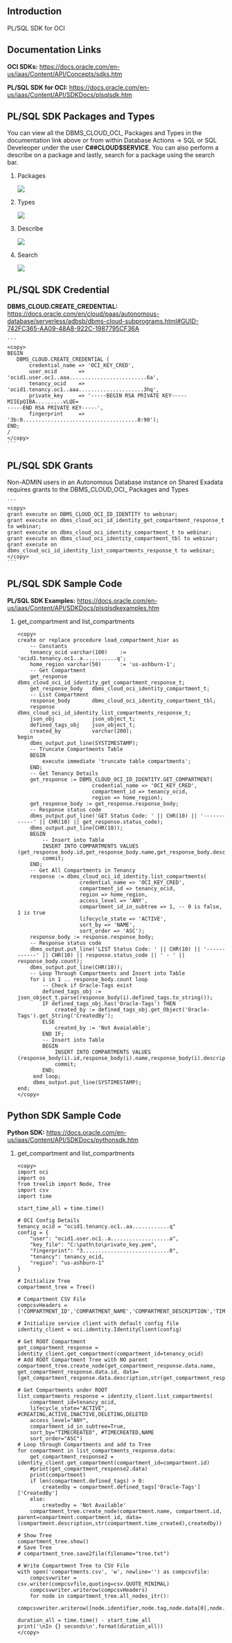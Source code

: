 ## **Introduction**

PL/SQL SDK for OCI 

## **Documentation Links**

**OCI SDKs:** <https://docs.oracle.com/en-us/iaas/Content/API/Concepts/sdks.htm>

**PL/SQL SDK for OCI:** <https://docs.oracle.com/en-us/iaas/Content/API/SDKDocs/plsqlsdk.htm>

## **PL/SQL SDK Packages and Types**

You can view all the DBMS\_CLOUD\_OCI\_ Packages and Types in the documentation link above or from within Database Actions -> SQL or SQL Develeoper under the user **C##CLOUD$SERVICE**.  You can also perform a describe on a package and lastly, search for a package using the search bar.

1.  Packages

    ![](images/packages.png)

2.  Types

    ![](images/types.png)

3.  Describe

    ![](images/describe_package.png)

4.  Search

    ![](images/search_dbms_cloud_oci.png)

## **PL/SQL SDK Credential**

**DBMS\_CLOUD.CREATE\_CREDENTIAL:** <https://docs.oracle.com/en/cloud/paas/autonomous-database/serverless/adbsb/dbms-cloud-subprograms.html#GUID-742FC365-AA09-48A8-922C-1987795CF36A>

	```
    <copy>
    BEGIN
       DBMS_CLOUD.CREATE_CREDENTIAL (
           credential_name => 'OCI_KEY_CRED',
           user_ocid       => 'ocid1.user.oc1..aaa.........................6a',
           tenancy_ocid    => 'ocid1.tenancy.oc1..aaa.....................3hq',
           private_key     => '-----BEGIN RSA PRIVATE KEY-----
    MIIEpQIBA.........vLQE=
    -----END RSA PRIVATE KEY-----',
           fingerprint     => '3b:0.....................................8:90');
    END;
    /
	</copy>
	```

## **PL/SQL SDK Grants**

Non-ADMIN users in an Autonomous Database instance on Shared Exadata requires grants to the DBMS\_CLOUD\_OCI\_ Packages and Types

	```
    <copy>
    grant execute on DBMS_CLOUD_OCI_ID_IDENTITY to webinar;
    grant execute on dbms_cloud_oci_id_identity_get_compartment_response_t to webinar;
    grant execute on dbms_cloud_oci_identity_compartment_t to webinar;
    grant execute on dbms_cloud_oci_identity_compartment_tbl to webinar;
    grant execute on dbms_cloud_oci_id_identity_list_compartments_response_t to webinar;
	</copy>
	```

## **PL/SQL SDK Sample Code**

**PL/SQL SDK Examples:** <https://docs.oracle.com/en-us/iaas/Content/API/SDKDocs/plsqlsdkexamples.htm>


1.  get\_compartment and list\_compartments

	```
    <copy>
    create or replace procedure load_compartment_hier as
        -- Constants
        tenancy_ocid varchar(100)    := 'ocid1.tenancy.oc1..a...........q';
        home_region varchar(50)      := 'us-ashburn-1';
        -- Get Compartment
        get_response        dbms_cloud_oci_id_identity_get_compartment_response_t;
        get_response_body   dbms_cloud_oci_identity_compartment_t;
        -- List Compartment
        response_body       dbms_cloud_oci_identity_compartment_tbl;
        response            dbms_cloud_oci_id_identity_list_compartments_response_t;
        json_obj            json_object_t;
        defined_tags_obj    json_object_t;
        created_by          varchar(200);
    begin
        dbms_output.put_line(SYSTIMESTAMP);
        -- Truncate Compartments Table
        BEGIN
            execute immediate 'truncate table compartments';
        END;
        -- Get Tenancy Details
        get_response := DBMS_CLOUD_OCI_ID_IDENTITY.GET_COMPARTMENT(
                            credential_name => 'OCI_KEY_CRED',
                            compartment_id => tenancy_ocid,
                            region => home_region);
        get_response_body := get_response.response_body;
        -- Response status code
        dbms_output.put_line('GET Status Code: ' || CHR(10) || '------------' || CHR(10) || get_response.status_code);
        dbms_output.put_line(CHR(10));
        BEGIN
            -- Insert into Table
            INSERT INTO COMPARTMENTS VALUES (get_response_body.id,get_response_body.name,get_response_body.description,get_response_body.time_created,'tenancy_creator',null);
            commit;
        END;
        -- Get All Compartments in Tenancy
        response := dbms_cloud_oci_id_identity.list_compartments(
                        credential_name => 'OCI_KEY_CRED',
                        compartment_id => tenancy_ocid,
                        region => home_region,
                        access_level => 'ANY',
                        compartment_id_in_subtree => 1, -- 0 is false, 1 is true
                        lifecycle_state => 'ACTIVE',
                        sort_by => 'NAME',
                        sort_order => 'ASC');
        response_body := response.response_body;
        -- Response status code
        dbms_output.put_line('LIST Status Code: ' || CHR(10) || '------------' || CHR(10) || response.status_code || ' - ' || response_body.count);
        dbms_output.put_line(CHR(10));
        -- Loop Through Compartments and Insert into Table
        for i in 1 .. response_body.count loop
            -- Check if Oracle-Tags exist
            defined_tags_obj := json_object_t.parse(response_body(i).defined_tags.to_string());
            IF defined_tags_obj.has('Oracle-Tags') THEN
                created_by := defined_tags_obj.get_Object('Oracle-Tags').get_String('CreatedBy');
            ELSE
                created_by := 'Not Avaialable';
            END IF;
            -- Insert into Table
            BEGIN
                INSERT INTO COMPARTMENTS VALUES (response_body(i).id,response_body(i).name,response_body(i).description,response_body(i).time_created,created_by,response_body(i).compartment_id);
                commit;
            END;
         end loop;
         dbms_output.put_line(SYSTIMESTAMP);
    end;
	</copy>
	```

## **Python SDK Sample Code**

**Python SDK:** <https://docs.oracle.com/en-us/iaas/Content/API/SDKDocs/pythonsdk.htm>

1.  get\_compartment and list\_compartments

	```
    <copy>
    import oci
    import os
    from treelib import Node, Tree
    import csv
    import time

    start_time_all = time.time()

    # OCI Config Details
    tenancy_ocid = "ocid1.tenancy.oc1..aa............q"
    config = {
        "user": "ocid1.user.oc1..a...................a",
        "key_file": "C:\path\to\private_key.pem",
        "fingerprint": "3............................0",
        "tenancy": tenancy_ocid,
        "region": "us-ashburn-1"
    }

    # Initialize Tree
    compartment_tree = Tree()

    # Compartment CSV File
    compcsvHeaders = ['COMPARTMENT_ID','COMPARTMENT_NAME','COMPARTMENT_DESCRIPTION','TIME_CREATED','CREATED_BY','COMPARTMENT_PARENT']

    # Initialize service client with default config file
    identity_client = oci.identity.IdentityClient(config)

    # Get ROOT Compartment
    get_compartment_response = identity_client.get_compartment(compartment_id=tenancy_ocid)
    # Add ROOT Compartment Tree with NO parent
    compartment_tree.create_node(get_compartment_response.data.name, get_compartment_response.data.id, data=(get_compartment_response.data.description,str(get_compartment_response.data.time_created),'tenancy_creator'))

    # Get Compartments under ROOT
    list_compartments_response = identity_client.list_compartments(
        compartment_id=tenancy_ocid,
        lifecycle_state="ACTIVE", #CREATING,ACTIVE,INACTIVE,DELETING,DELETED
        access_level="ANY",
        compartment_id_in_subtree=True,
        sort_by="TIMECREATED", #TIMECREATED,NAME
        sort_order="ASC")
    # Loop through Compartments and add to Tree
    for compartment in list_compartments_response.data:
        get_compartment_response2 = identity_client.get_compartment(compartment_id=compartment.id)
        #print(get_compartment_response2.data)
        print(compartment)
        if len(compartment.defined_tags) > 0:
            createdby = compartment.defined_tags['Oracle-Tags']['CreatedBy']
        else:
            createdby = 'Not Available'
        compartment_tree.create_node(compartment.name, compartment.id, parent=compartment.compartment_id, data=(compartment.description,str(compartment.time_created),createdby))

    # Show Tree
    compartment_tree.show()
    # Save Tree
    # compartment_tree.save2file(filename="tree.txt")

    # Write Compartment Tree to CSV File
    with open('compartments.csv', 'w', newline='') as compcsvfile: 
        compcsvwriter = csv.writer(compcsvfile,quoting=csv.QUOTE_MINIMAL)           
        compcsvwriter.writerow(compcsvHeaders)
        for node in compartment_tree.all_nodes_itr():
            compcsvwriter.writerow([node.identifier,node.tag,node.data[0],node.data[1],node.data[2],node.predecessor(compartment_tree.identifier)])
            
    duration_all = time.time() - start_time_all
    print('\nIn {} seconds\n'.format(duration_all))    
	</copy>
	```

